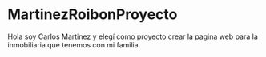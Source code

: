 # MartinezRoibonProyecto

<p> Hola soy Carlos Martinez y elegí como proyecto crear la pagina web para la inmobiliaria que tenemos con mi familia.</p>
